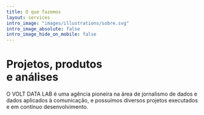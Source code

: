 ```yaml
---
title: O que fazemos
layout: services
intro_image: "images/illustrations/sobre.svg"
intro_image_absolute: false
intro_image_hide_on_mobile: false
---
```


# Projetos, produtos <br>e análises

O VOLT DATA LAB é uma agência pioneira na área de jornalismo de dados e dados aplicados à comunicação, e possuímos diversos projetos executados e em contínuo desenvolvimento.
